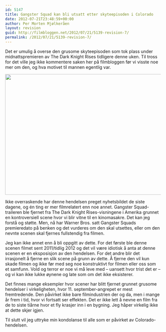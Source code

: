 ```yaml
---
id: 5147
title: Gangster Squad kan bli utsatt etter skyteepisoden i Colorado
date: 2012-07-21T23:48:59+00:00
author: Per Morten Mjølkeråen
layout: revision
guid: http://filmbloggen.net/2012/07/21/5139-revision-7/
permalink: /2012/07/21/5139-revision-7/
---
```

Det er umulig å overse den grusome skyteepisoden som tok plass under midnattspremieren av The Dark Knight Rises tidligere denne uken. Til tross for det ville jeg ikke kommentere saken her på filmbloggen før vi visste noe mer om den, og hva motivet til mannen egentlig var. 

<a href="http://filmbloggen.net/?attachment_id=5143" rel="attachment wp-att-5143"><img src="http://filmbloggen.net/wp-content/uploads//2012/07/Gangster-Squad-1-620x390.jpg" alt="" width="620" height="390" class="alignnone size-large wp-image-5143" /></a>

Ikke overraskende har denne hendelsen preget nyhetsbildet de siste dagene, og én ting er mer filmrelatert enn noe annet. Gangster Squad-traileren ble fjernet fra The Dark Knight Rises-visningene i Amerika grunnet en kontroversiell scene hvor vi blir vitne til en kinomasakre. Det kan jeg forstå og støtte. Men, nå har Warner Bros. satt Gangster Squads premieredato på benken og det vurderes om den skal utsettes, eller om den nevnte scenen skal fjernes fullstendig fra filmen.

Jeg kan ikke annet enn å bli oppgitt av dette. For det første ble denne scenen filmet sent 2011/tidlig 2012 og det vil være idiotisk å anta at denne scenen er en eksposisjon av den hendelsen. For det andre blir det irrasjonelt å fjerne en slik scene på grunn av dette. Å fjerne den vil kun skade filmen og ikke før med seg noe konstruktivt for filmen eller oss som et samfunn. Vold og terror er noe vi må leve med &#8211; uansett hvor trist det er &#8211; og vi kan ikke lukke øynene og late som om det ikke eksisterer.

Det finnes mange eksempler hvor scener har blitt fjernet grunnet grusome hendelser i virkeligheten, hvor 11. september-angrepet er mest fremtredende. Den påvirket ikke bare filmindustrien der og da, men i mange år frem i tid, hvor vi fortsatt ser effekten. Det er ikke lett å nevne en film fra de to siste tiårne hvor et fly krasjer inn i en bygning. Jeg håper virkelig ikke at dette skjer igjen. 

Til slutt vil jeg uttryke min kondolanse til alle som er påvirket av Colorado-hendelsen.